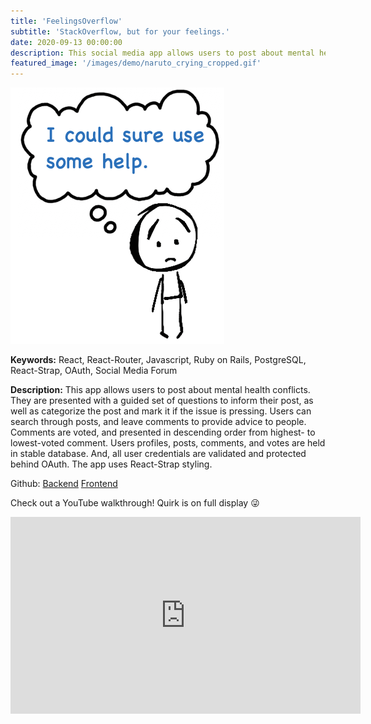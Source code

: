 ```yaml
---
title: 'FeelingsOverflow'
subtitle: 'StackOverflow, but for your feelings.'
date: 2020-09-13 00:00:00
description: This social media app allows users to post about mental health difficulties. Users can comment on posts and comments are voted on. All user information is stored in PostgreSQL database, and protected behind OAuth.
featured_image: '/images/demo/naruto_crying_cropped.gif'
---
```


![](/images/demo/sad_stick_smallest.png)

<strong>Keywords:</strong> React, React-Router, Javascript, Ruby on Rails, PostgreSQL, React-Strap, OAuth, Social Media Forum

<strong>Description:</strong> This app allows users to post about mental health conflicts. They are presented with a guided set of questions to inform their post, as well as categorize the post and mark it if the issue is pressing. Users can search through posts, and leave comments to provide advice to people. Comments are voted, and presented in descending order from highest- to lowest-voted comment. Users profiles, posts, comments, and votes are held in stable database. And, all user credentials are validated and protected behind OAuth. The app uses React-Strap styling. 

Github:
<a href= "https://github.com/Jeff-Adler/feelingsOverflow-back-end">Backend</a>
<a href= "https://github.com/Jeff-Adler/feelingsOverflow-front-end">Frontend</a>


Check out a YouTube walkthrough! Quirk is on full display 😜
<iframe width="560" height="315" src="https://www.youtube.com/embed/74Nk6DSQvCQ" frameborder="0" allow="accelerometer; autoplay; encrypted-media; gyroscope; picture-in-picture" allowfullscreen></iframe>